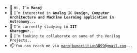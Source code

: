 - 👋 <code>Hi, I’m __Manoj__</code>
- 👀 <code>I’m interested in <b>Analog IC Design, Computer Architecture and Machine Learning application in Astronomy</b>...</code>
- 🌱 <code>I’m currently studying in <b>IIT Kharagpur</b>..</code>
- 💞️ <code>I’m looking to collaborate on some of the Verilog Projects..</code>
- 📫 <code>You can reach me via manojkumariitian3899@gmail.com...</code>

<!---
CodeWithManojkumar/CodeWithManojkumar is a ✨ special ✨ repository because its `README.md` (this file) appears on your GitHub profile.
You can click the Preview link to take a look at your changes.
--->
